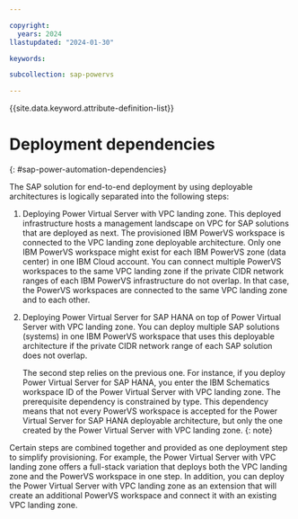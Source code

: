 ```yaml
---

copyright:
  years: 2024
llastupdated: "2024-01-30"

keywords:

subcollection: sap-powervs

---
```


{{site.data.keyword.attribute-definition-list}}

# Deployment dependencies
{: #sap-power-automation-dependencies}

The SAP solution for end-to-end deployment by using deployable architectures is logically separated into the following steps:

1. Deploying Power Virtual Server with VPC landing zone. This deployed infrastructure hosts a management landscape on VPC for SAP solutions that are deployed as next. The provisioned IBM PowerVS workspace is connected to the VPC landing zone deployable architecture. Only one IBM PowerVS workspace might exist for each IBM PowerVS zone (data center) in one IBM Cloud account. You can connect multiple PowerVS workspaces to the same VPC landing zone if the private CIDR network ranges of each IBM PowerVS infrastructure do not overlap. In that case, the PowerVS workspaces are connected to the same VPC landing zone and to each other.
2. Deploying Power Virtual Server for SAP HANA on top of Power Virtual Server with VPC landing zone. You can deploy multiple SAP solutions (systems) in one IBM PowerVS workspace that uses this deployable architecture if the private CIDR network range of each SAP solution does not overlap.

    The second step relies on the previous one. For instance, if you deploy Power Virtual Server for SAP HANA, you enter the IBM Schematics workspace ID of the Power Virtual Server with VPC landing zone. The prerequisite dependency is constrained by type. This dependency means that not every PowerVS workspace is accepted for the Power Virtual Server for SAP HANA deployable architecture, but only the one created by the Power Virtual Server with VPC landing zone.
    {: note}

Certain steps are combined together and provided as one deployment step to simplify provisioning. For example, the Power Virtual Server with VPC landing zone offers a full-stack variation that deploys both the VPC landing zone and the PowerVS workspace in one step. In addition, you can deploy the Power Virtual Server with VPC landing zone as an extension that will create an additional PowerVS workspace and connect it with an existing VPC landing zone.
